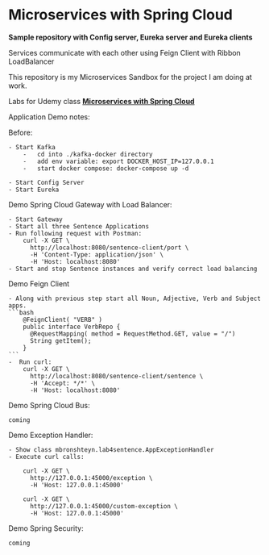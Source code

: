 # Microservices with Spring Cloud

**Sample repository with Config server, Eureka server and Eureka clients**

Services communicate with each other using Feign Client with Ribbon LoadBalancer

This repository is my Microservices Sandbox for the project I am doing at work. 

Labs for Udemy class [ <b>Microservices with Spring Cloud</b> ]( https://www.udemy.com/microservices-with-spring-cloud/ )

Application Demo notes:

Before:

    - Start Kafka
        -   cd into ./kafka-docker directory
        -   add env variable: export DOCKER_HOST_IP=127.0.0.1
        -   start docker compose: docker-compose up -d
        
    - Start Config Server
    - Start Eureka

Demo Spring Cloud Gateway with Load Balancer:

    - Start Gateway
    - Start all three Sentence Applications
    - Run following request with Postman:
        curl -X GET \
          http://localhost:8080/sentence-client/port \
          -H 'Content-Type: application/json' \
          -H 'Host: localhost:8080'
    - Start and stop Sentence instances and verify correct load balancing

Demo Feign Client

    - Along with previous step start all Noun, Adjective, Verb and Subject apps.
    ```bash
        @FeignClient( "VERB" )
        public interface VerbRepo {
          @RequestMapping( method = RequestMethod.GET, value = "/")
          String getItem();
        }
    ```
    -  Run curl:
        curl -X GET \
          http://localhost:8080/sentence-client/sentence \
          -H 'Accept: */*' \
          -H 'Host: localhost:8080'

Demo Spring Cloud Bus:
    
    coming

Demo Exception Handler:

    - Show class mbronshteyn.lab4sentence.AppExceptionHandler
    - Execute curl calls:
    
        curl -X GET \
          http://127.0.0.1:45000/exception \
          -H 'Host: 127.0.0.1:45000'

        curl -X GET \
          http://127.0.0.1:45000/custom-exception \
          -H 'Host: 127.0.0.1:45000'

Demo Spring Security:

    coming




